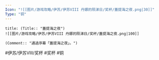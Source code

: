 ```yaml
---
Icon: "![[图片/游戏攻略/伊苏/伊苏VIII 丹娜的陨涕日/奖杯/蓋提海之夜.png|30]]"
Type: "铜"
---
```

```ad-common-bronze-trophy
title: (Title:: "蓋提海之夜")
![[图片/游戏攻略/伊苏/伊苏VIII 丹娜的陨涕日/奖杯/蓋提海之夜.png|100]]

(Comment:: "通過序幕「蓋提海之夜」。")
```

#伊苏/伊苏VIII/奖杯 #奖杯 #铜

